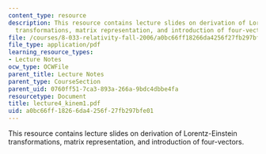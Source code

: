 ```yaml
---
content_type: resource
description: This resource contains lecture slides on derivation of Lorentz-Einstein
  transformations, matrix representation, and introduction of four-vectors.
file: /courses/8-033-relativity-fall-2006/a0bc66ff18266da4256f27fb297bfe01_lecture4_kinem1.pdf
file_type: application/pdf
learning_resource_types:
- Lecture Notes
ocw_type: OCWFile
parent_title: Lecture Notes
parent_type: CourseSection
parent_uid: 0760ff51-7ca3-893a-266a-9bdc4dbbe4fa
resourcetype: Document
title: lecture4_kinem1.pdf
uid: a0bc66ff-1826-6da4-256f-27fb297bfe01
---
```

This resource contains lecture slides on derivation of Lorentz-Einstein transformations, matrix representation, and introduction of four-vectors.

